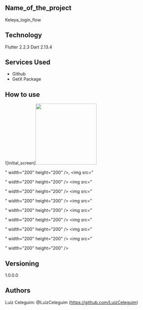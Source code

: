 ## Name_of_the_project
 
Keleya_login_flow
 
 
## Technology 
 
Flutter 2.2.3 
 Dart 2.13.4
 
 
## Services Used
 
* Github
* GetX Package
 
 


## How to use

![initial_screen]<img src="https://user-images.githubusercontent.com/77209137/127069721-7e6308c7-ea4c-49d7-8ed4-dd0864914d0b.jpg" width="200" height="200">


" width="200" height="200" />,
<img src="

" width="200" height="200" />
<img src="

" width="200" height="200" />
<img src="

" width="200" height="200" />
<img src="

" width="200" height="200" />
<img src="

" width="200" height="200" />
<img src="

" width="200" height="200" />
<img src="

" width="200" height="200" />
<img src="

" width="200" height="200" />

 

 

 
 
## Versioning
 
1.0.0.0
 
 
## Authors
 
Luiz Celeguim: @LuizCeleguim (https://github.com/LuizCeleguim)
